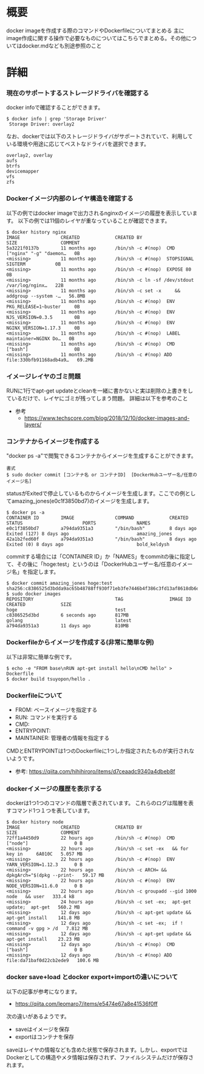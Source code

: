 # 概要
docker imageを作成する際のコマンドやDockerfileについてまとめる
主にimage作成に関する操作で必要なものについてはこちらでまとめる。その他についてはdocker.mdなども別途参照のこと

# 詳細

### 現在のサポートするストレージドライバを確認する
docker infoで確認することができます。
```
$ docker info | grep 'Storage Driver'
 Storage Driver: overlay2
```

なお、dockerでは以下のストレージドライバがサポートされていて、利用している環境や用途に応じてベストなドライバを選択できます。
```
overlay2, overlay
aufs
btrfs
devicemapper
vfs
zfs
```

### Dockerイメージ内部のレイヤ構造を確認する
以下の例ではdocker imageで出力されるnginxのイメージの履歴を表示しています。
以下の例では11個のレイヤが重なっていることが確認できます。
```
$ docker history nginx
IMAGE               CREATED             CREATED BY                                      SIZE                COMMENT
5a3221f0137b        11 months ago       /bin/sh -c #(nop)  CMD ["nginx" "-g" "daemon…   0B                  
<missing>           11 months ago       /bin/sh -c #(nop)  STOPSIGNAL SIGTERM           0B                  
<missing>           11 months ago       /bin/sh -c #(nop)  EXPOSE 80                    0B                  
<missing>           11 months ago       /bin/sh -c ln -sf /dev/stdout /var/log/nginx…   22B                 
<missing>           11 months ago       /bin/sh -c set -x     && addgroup --system -…   56.8MB              
<missing>           11 months ago       /bin/sh -c #(nop)  ENV PKG_RELEASE=1~buster     0B                  
<missing>           11 months ago       /bin/sh -c #(nop)  ENV NJS_VERSION=0.3.5        0B                  
<missing>           11 months ago       /bin/sh -c #(nop)  ENV NGINX_VERSION=1.17.3     0B                  
<missing>           11 months ago       /bin/sh -c #(nop)  LABEL maintainer=NGINX Do…   0B                  
<missing>           11 months ago       /bin/sh -c #(nop)  CMD ["bash"]                 0B                  
<missing>           11 months ago       /bin/sh -c #(nop) ADD file:330bfb91168adb4a9…   69.2MB   
```

### イメージレイヤのゴミ問題
RUNに1行でapt-get updateとcleanを一緒に書かないと実は削除の上書きをしているだけで、レイヤにゴミが残ってしまう問題。
詳細は以下を参考のこと

- 参考
  - https://www.techscore.com/blog/2018/12/10/docker-images-and-layers/

### コンテナからイメージを作成する

"docker ps -a"で閲覧できるコンテナからイメージを生成することができます。
```
書式
$ sudo docker commit [コンテナ名 or コンテナID]  [DockerHubユーザー名/任意のイメージ名]
```

statusがExitedで停止しているものからイメージを生成します。ここでの例としてamazing_jones(e0c1f3850bd7)のイメージを生成します。
```
$ docker ps -a
CONTAINER ID        IMAGE               COMMAND             CREATED             STATUS                      PORTS               NAMES
e0c1f3850bd7        a794da9351a3        "/bin/bash"         8 days ago          Exited (127) 8 days ago                         amazing_jones
42a1b2fed60f        a794da9351a3        "/bin/bash"         8 days ago          Exited (0) 8 days ago                           bold_keldysh
```

commitする場合には「CONTAINER ID」か「NAMES」をcommitの後に指定して、その後に「hoge:test」というのは「DockerHubユーザー名/任意のイメージ名」を指定します。
```
$ docker commit amazing_jones hoge:test
sha256:c8386525d3bdda9ac65b48788ff930f71eb3fe7446b4f386c3fd13af8618db6d
$ sudo docker images
REPOSITORY                              TAG                 IMAGE ID            CREATED             SIZE
hoge                                    test                c8386525d3bd        6 seconds ago       817MB
golang                                  latest              a794da9351a3        11 days ago         810MB
```


### Dockerfileからイメージを作成する(非常に簡単な例)
以下は非常に簡単な例です。
```
$ echo -e "FROM base\nRUN apt-get install hello\nCMD hello" > Dockerfile
$ docker build tsuyopon/hello .
```

### Dockerfileについて

- FROM: ベースイメージを指定する
- RUN: コマンドを実行する
- CMD:
- ENTRYPOINT: 
- MAINTAINER: 管理者の情報を指定する



CMDとENTRYPOINTは1つのDockerfileに1つしか指定されたものが実行されないようです。
- 参考: https://qiita.com/hihihiroro/items/d7ceaadc9340a4dbeb8f


### dockerイメージの履歴を表示する
dockerは1つ1つのコマンドの階層で表されています。
これらのログは階層を表すコマンド1つ１つを表しています。
```
$ docker history node
IMAGE               CREATED             CREATED BY                                      SIZE                COMMENT
72ff1a4450d9        22 hours ago        /bin/sh -c #(nop)  CMD ["node"]                 0 B                 
<missing>           22 hours ago        /bin/sh -c set -ex   && for key in     6A010C   5.057 MB            
<missing>           22 hours ago        /bin/sh -c #(nop)  ENV YARN_VERSION=1.12.3      0 B                 
<missing>           22 hours ago        /bin/sh -c ARCH= && dpkgArch="$(dpkg --print-   59.17 MB            
<missing>           22 hours ago        /bin/sh -c #(nop)  ENV NODE_VERSION=11.6.0      0 B                 
<missing>           22 hours ago        /bin/sh -c groupadd --gid 1000 node   && user   333.4 kB            
<missing>           24 hours ago        /bin/sh -c set -ex;  apt-get update;  apt-get   560.2 MB            
<missing>           12 days ago         /bin/sh -c apt-get update && apt-get install    141.8 MB            
<missing>           12 days ago         /bin/sh -c set -ex;  if ! command -v gpg > /d   7.812 MB            
<missing>           12 days ago         /bin/sh -c apt-get update && apt-get install    23.23 MB            
<missing>           12 days ago         /bin/sh -c #(nop)  CMD ["bash"]                 0 B                 
<missing>           12 days ago         /bin/sh -c #(nop) ADD file:da71baf0d22cb2ede9   100.6 MB     
```

### docker save+load とdocker export+importの違いについて

以下の記事が参考になります。
- https://qiita.com/leomaro7/items/e5474e67a8e41536f0ff

次の違いがあるようです。
- saveはイメージを保存
- exportはコンテナを保存

saveはレイヤの情報なども含めた状態で保存されます。しかし、exportではDockerとしての構造やメタ情報は保存されず、ファイルシステムだけが保存されます。


